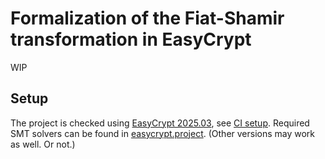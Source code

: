 # Formalization of the Fiat-Shamir transformation in EasyCrypt

WIP

## Setup

The project is checked using [EasyCrypt 2025.03](https://github.com/EasyCrypt/easycrypt/releases/tag/r2025.03), see [CI setup](./.github/workflows/ci.yaml). Required SMT solvers can be found in [easycrypt.project](easycrypt.project). (Other versions may work as well. Or not.)
